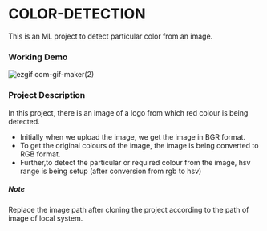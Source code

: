 # COLOR-DETECTION
This is an ML project to detect particular color from an image.

### Working Demo
![ezgif com-gif-maker(2)](https://user-images.githubusercontent.com/94070137/150829948-382343bd-e1d8-440f-b0f4-5c19627819f8.gif)


### Project Description 

In this project, there is an image of a logo from which red colour is being detected.

- Initially when we upload the image, we get the image in BGR format.
- To get the original colours of the image, the image is being converted to RGB format. 
- Further,to detect the particular or required colour from the image, hsv range is being setup (after conversion from rgb to hsv)

##### Note
Replace the image path after cloning the project according to the path of image of local system.
